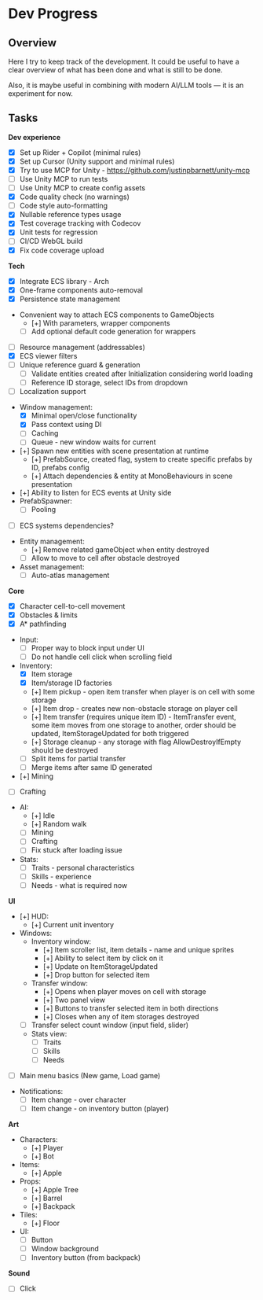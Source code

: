 ﻿# Dev Progress

## Overview

Here I try to keep track of the development.
It could be useful to have a clear overview of what has been done and what is still to be done.

Also, it is maybe useful in combining with modern AI/LLM tools — it is an experiment for now.

## Tasks

**Dev experience**
- [x] Set up Rider + Copilot (minimal rules)
- [x] Set up Cursor (Unity support and minimal rules)
- [x] Try to use MCP for Unity - https://github.com/justinpbarnett/unity-mcp
- [ ] Use Unity MCP to run tests
- [ ] Use Unity MCP to create config assets
- [x] Code quality check (no warnings)
- [ ] Code style auto-formatting
- [x] Nullable reference types usage
- [x] Test coverage tracking with Codecov
- [x] Unit tests for regression
- [ ] CI/CD WebGL build
- [x] Fix code coverage upload 

**Tech**
- [x] Integrate ECS library - Arch
- [x] One-frame components auto-removal
- [x] Persistence state management
- Convenient way to attach ECS components to GameObjects
  - [+] With parameters, wrapper components
  - [ ] Add optional default code generation for wrappers
- [ ] Resource management (addressables)
- [x] ECS viewer filters
- [ ] Unique reference guard & generation
  - [ ] Validate entities created after Initialization considering world loading
  - [ ] Reference ID storage, select IDs from dropdown
- [ ] Localization support
- Window management:
  - [x] Minimal open/close functionality
  - [x] Pass context using DI
  - [ ] Caching
  - [ ] Queue - new window waits for current
- [+] Spawn new entities with scene presentation at runtime
  - [+] PrefabSource, created flag, system to create specific prefabs by ID, prefabs config
  - [+] Attach dependencies & entity at MonoBehaviours in scene presentation
- [+] Ability to listen for ECS events at Unity side
- PrefabSpawner:
  - [ ] Pooling 
- [ ] ECS systems dependencies?
- Entity management:
  - [+] Remove related gameObject when entity destroyed
  - [ ] Allow to move to cell after obstacle destroyed
- Asset management:
  - [ ] Auto-atlas management

**Core**
- [x] Character cell-to-cell movement
- [x] Obstacles & limits
- [x] A* pathfinding
- Input:
  - [ ] Proper way to block input under UI
  - [ ] Do not handle cell click when scrolling field
- Inventory:
  - [x] Item storage
  - [x] Item/storage ID factories
  - [+] Item pickup - open item transfer when player is on cell with some storage
  - [+] Item drop - creates new non-obstacle storage on player cell
  - [+] Item transfer (requires unique item ID) - ItemTransfer event, some item moves from one storage to another, order should be updated, ItemStorageUpdated for both triggered
  - [+] Storage cleanup - any storage with flag AllowDestroyIfEmpty should be destroyed
  - [ ] Split items for partial transfer
  - [ ] Merge items after same ID generated
- [+] Mining
- [ ] Crafting
- AI:
  - [+] Idle
  - [+] Random walk
  - [ ] Mining
  - [ ] Crafting
  - [ ] Fix stuck after loading issue
- Stats:
  - [ ] Traits - personal characteristics
  - [ ] Skills - experience
  - [ ] Needs - what is required now
  
**UI**
- [+] HUD:
  - [+] Current unit inventory
- Windows:
  - Inventory window:
    - [+] Item scroller list, item details - name and unique sprites
    - [+] Ability to select item by click on it
    - [+] Update on ItemStorageUpdated
    - [+] Drop button for selected item
  - Transfer window:
    - [+] Opens when player moves on cell with storage
    - [+] Two panel view
    - [+] Buttons to transfer selected item in both directions
    - [+] Closes when any of item storages destroyed
  - [ ] Transfer select count window (input field, slider)
  - Stats view:
    - [ ] Traits
    - [ ] Skills
    - [ ] Needs
- [ ] Main menu basics (New game, Load game)
- Notifications:
  - [ ] Item change - over character
  - [ ] Item change - on inventory button (player)

**Art**
- Characters:
  - [+] Player
  - [+] Bot
- Items:
  - [+] Apple
- Props:
  - [+] Apple Tree
  - [+] Barrel
  - [+] Backpack
- Tiles:
  - [+] Floor
- UI:
  - [ ] Button
  - [ ] Window background
  - [ ] Inventory button (from backpack)

**Sound**
- [ ] Click
